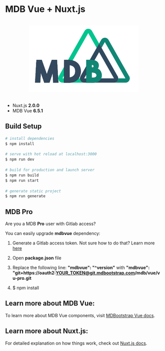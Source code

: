 
# MDB Vue + Nuxt.js

<div align="center">
<br>
<img width="350" src="./assets/logo.png" alt="mdbvue-nuxt">
<br>
<br>
</div>

- Nuxt.js **2.0.0**
- MDB Vue **6.5.1**

## Build Setup

```bash
# install dependencies
$ npm install

# serve with hot reload at localhost:3000
$ npm run dev

# build for production and launch server
$ npm run build
$ npm run start

# generate static project
$ npm run generate
```

## MDB Pro 

Are you a MDB **Pro** user with Gitlab access?

You can easily upgrade **mdbvue** dependency:

1. Generate a Gitlab access token. Not sure how to do that? Learn more [here](https://mdbootstrap.com/docs/vue/getting-started/quick-start/#token)

2. Open **package.json** file

3. Replace the following line: **"mdbvue": "^version"** with **"mdbvue": "git+https://oauth2:YOUR_TOKEN@git.mdbootstrap.com/mdb/vue/vu-pro.git**

4. $ npm install

## Learn more about MDB Vue:

To learn more about MDB Vue components, visit [MDBootstrap Vue docs](https://mdbootstrap.com/docs/vue/).

## Learn more about Nuxt.js:

For detailed explanation on how things work, check out [Nuxt.js docs](https://nuxtjs.org).
